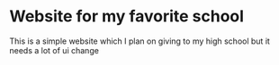 # Website for my favorite school

This is a simple website which I plan on giving to my high school but it needs a lot of ui change

